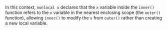 In this context, `nonlocal x` declares that the `x` variable inside the `inner()` function refers to the `x` variable in the nearest enclosing scope (the `outer()` function), allowing `inner()` to modify the `x` from `outer()` rather than creating a new local variable.
